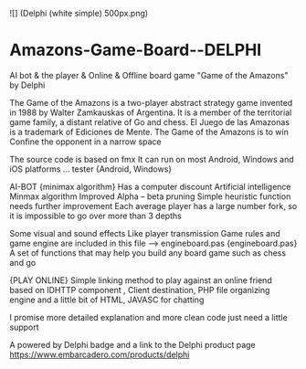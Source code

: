 ![] (Delphi (white simple) 500px.png)

# Amazons-Game-Board--DELPHI
AI bot &amp; the player &amp; Online &amp; Offline board game "Game of the Amazons" by Delphi

The Game of the Amazons is a two-player abstract strategy game invented in 1988 by Walter Zamkauskas of Argentina. It is a member of the territorial game family, a distant relative of Go and chess. El Juego de las Amazonas is a trademark of Ediciones de Mente. The Game of the Amazons is
to win Confine the opponent in a narrow space

The source code is based on fmx
It can run on most Android, Windows and iOS platforms ...
tester {Android, Windows} 

AI-BOT {minimax algorithm}
Has a computer discount
Artificial intelligence
Minmax algorithm
Improved Alpha – beta pruning
Simple heuristic function needs further improvement
Each average player has a large number fork, so it is impossible to go over more than 3 depths

Some visual and sound effects Like player transmission 
Game rules and game engine are included in this file --> engineboard.pas
{engineboard.pas}
A set of functions that may help you build any board game such as chess and go

{PLAY ONLINE} 
Simple linking method to play against an online friend based on IDHTTP component
, Client destination, PHP file organizing engine and a little bit of HTML, JAVASC for chatting


I promise more detailed explanation and more clean code just need a little support

 A powered by Delphi badge and a link to the Delphi product page 
https://www.embarcadero.com/products/delphi
